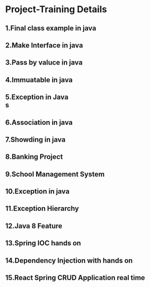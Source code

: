 # Project-Training Details

## 1.Final class example in java<br>

## 2.Make Interface in java<br>

## 3.Pass by valuce in java<br>

## 4.Immuatable in java<br>

## 5.Exception in Java <br>s

## 6.Association in java <br>

## 7.Showding in java <br>

## 8.Banking Project <br>

## 9.School Management System <br>

## 10.Exception in java <br>

## 11.Exception Hierarchy <br>

## 12.Java 8 Feature <br>

## 13.Spring IOC hands on

## 14.Dependency Injection with hands on

## 15.React Spring CRUD Application real time
